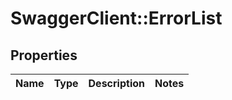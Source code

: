 # SwaggerClient::ErrorList

## Properties
Name | Type | Description | Notes
------------ | ------------- | ------------- | -------------

